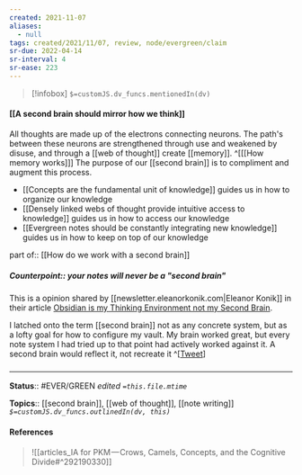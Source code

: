 ```yaml
---
created: 2021-11-07 
aliases:
  - null
tags: created/2021/11/07, review, node/evergreen/claim
sr-due: 2022-04-14
sr-interval: 4
sr-ease: 223
---
```

> [!infobox]
`$=customJS.dv_funcs.mentionedIn(dv)`

#### [[A second brain should mirror how we think]] 

All thoughts are made up of the electrons connecting neurons. The path's between these neurons are strengthened through use and weakened by disuse, and through a [[web of thought]] create [[memory]].
^[[[How memory works]]]
The purpose of our [[second brain]] is to compliment and augment this process.
- [[Concepts are the fundamental unit of knowledge]] guides us in how to organize our knowledge
- [[Densely linked webs of thought provide intuitive access to knowledge]] guides us in how to access our knowledge
- [[Evergreen notes should be constantly integrating new knowledge]] guides us in how to keep on top of our knowledge

part of:: [[How do we work with a second brain]]

##### Counterpoint:: your notes will never be a "second brain"

This is a opinion shared by [[newsletter.eleanorkonik.com|Eleanor Konik]] in their article [Obsidian is my Thinking Environment not my Second Brain](https://www.obsidianroundup.org/ite-not-second-brain/).

I latched onto the term [[second brain]] not as any concrete system, but as a lofty goal for how to configure my vault. My brain worked great, but every note system I had tried up to that point had actively worked against it. A second brain would reflect it, not recreate it
^[[Tweet](https://twitter.com/theaboppy/status/1490089974104047617)]

### <hr class="footnote"/>

**Status**:: #EVER/GREEN 
*edited `=this.file.mtime`*

**Topics**:: [[second brain]], [[web of thought]], [[note writing]]
*`$=customJS.dv_funcs.outlinedIn(dv, this)`*

#### References

> ![[articles_IA for PKM — Crows, Camels, Concepts, and the Cognitive Divide#^292190330]]
